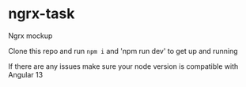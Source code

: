 # ngrx-task
Ngrx mockup

Clone this repo and run 
`npm i` and 'npm run dev'
to get up and running

If there are any issues make sure your node version is compatible with Angular 13
